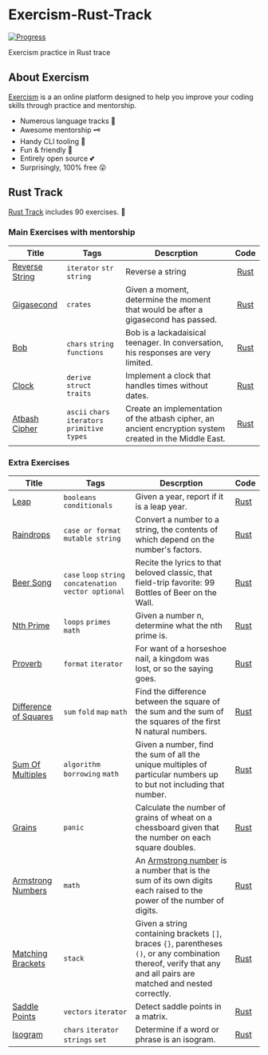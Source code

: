 # Exercism-Rust-Track
[![Progress](https://img.shields.io/badge/Progress-36%25-brightgreen)](https://exercism.io/my/tracks/rust)

Exercism practice in Rust trace

## About Exercism
[Exercism](https://exercism.io/about) is a an online platform designed to help you improve your coding skills through practice and mentorship. 

* Numerous language tracks 🎯
* Awesome mentorship 🗝
* Handy CLI tooling 🧰
* Fun & friendly 🥰
* Entirely open source 💕
* Surprisingly, 100% free 😮

## Rust Track 
[Rust Track](https://exercism.io/my/tracks/rust) includes 90 exercises. 🦀

### Main Exercises with mentorship

| Title                                                        | Tags                                          | Descrption                                                   |           Code           |
| ------------------------------------------------------------ | --------------------------------------------- | ------------------------------------------------------------ | :----------------------: |
| [Reverse String](https://exercism.io/tracks/rust/exercises/reverse-string/solutions/32cf4f36f765465e810dabc561173453) | `iterator`  `str`  `string`                   | Reverse a string                                             | [Rust](./reverse-string) |
| [Gigasecond](https://exercism.io/tracks/rust/exercises/gigasecond/solutions/eb926376f6214aeabb708834046d3392) | `crates`                                      | Given a moment, determine the moment that would be after a gigasecond has passed. |   [Rust](./gigasecond)   |
| [Bob](https://exercism.io/tracks/rust/exercises/bob/solutions/3d87678b6f7e4496b39d3befb37e1d36) | `chars`  `string functions`                   | Bob is a lackadaisical teenager. In conversation, his responses are very limited. |      [Rust](./bob)       |
| [Clock](https://exercism.io/tracks/rust/exercises/clock/solutions/8f2b3603f1e14b1db50ca9ed43ea4bae) | `derive` `struct` `traits`                    | Implement a clock that handles times without dates.          |     [Rust](./clock)      |
| [Atbash Cipher](https://exercism.io/tracks/rust/exercises/atbash-cipher/solutions/885d1e04bd644c56bab41e3dbc804278) | `ascii` `chars` `iterators` `primitive types` | Create an implementation of the atbash cipher, an ancient encryption system created in the Middle East. | [Rust](./atbash-cipher)  |
### Extra Exercises

| Title                                                        | Tags                                                   | Descrption                                                   | Code                            |
| ------------------------------------------------------------ | ------------------------------------------------------ | ------------------------------------------------------------ | ------------------------------- |
| [Leap](https://exercism.io/tracks/rust/exercises/leap/solutions/4151df17bcf340039f76e976e29a331f) | `booleans` `conditionals`                              | Given a year, report if it is a leap year.                   | [Rust](./leap)                  |
| [Raindrops](https://exercism.io/tracks/rust/exercises/raindrops/solutions/4261ea6274bd40879c136b9839c5b681) | `case or format` `mutable string`                      | Convert a number to a string, the contents of which depend on the number's factors. | [Rust](./raindrops)             |
| [Beer Song](https://exercism.io/tracks/rust/exercises/beer-song/solutions/74677aa07a8548bca8bebcb39df98caa) | `case` `loop` `string concatenation` `vector optional` | Recite the lyrics to that beloved classic, that field-trip favorite: 99 Bottles of Beer on the Wall. | [Rust](./beer-song)             |
| [Nth Prime](https://exercism.io/tracks/rust/exercises/nth-prime/solutions/5bf23c3d35d14c189a933e8c6e9a5d99) | `loops` `primes` `math`                                | Given a number n, determine what the nth prime is.           | [Rust](./nth-prime)             |
| [Proverb](https://exercism.io/tracks/rust/exercises/proverb/solutions/72174c85de0648d194a03a715f7cec57) | `format` `iterator`                                    | For want of a horseshoe nail, a kingdom was lost, or so the saying goes. | [Rust](./proverb)               |
| [Difference of Squares](https://exercism.io/tracks/rust/exercises/difference-of-squares/solutions/2948322895e94aefa128995455886f7b) | `sum` `fold` `map` `math`                              | Find the difference between the square of the sum and the sum of the squares of the first N natural numbers. | [Rust](./difference-of-squares) |
| [Sum Of Multiples](https://exercism.io/tracks/rust/exercises/sum-of-multiples/solutions/f16ee7aa22e24d54a08c4910dd177134) | `algorithm` `borrowing` `math`                         | Given a number, find the sum of all the unique multiples of particular numbers up to but not including that number. | [Rust](./sum-of-multiples)      |
| [Grains](https://exercism.io/tracks/rust/exercises/grains/solutions/c37110ad75014a8db55cbe8bd5620c43) | `panic`                                                | Calculate the number of grains of wheat on a chessboard given that the number on each square doubles. | [Rust](./grains)                |
| [Armstrong Numbers](https://exercism.io/tracks/rust/exercises/armstrong-numbers/solutions/7fc73d04797c42a09f1588095c6e6b19) | `math`                                                 | An [Armstrong number](https://en.wikipedia.org/wiki/Narcissistic_number) is a number that is the sum of its own digits each raised to the power of the number of digits. | [Rust](./armstrong-numbers)     |
| [Matching Brackets](https://exercism.io/tracks/rust/exercises/matching-brackets/solutions/cf8e683778f74137b0cb4f08a622ae2f) | `stack`                                                | Given a string containing brackets `[]`, braces `{}`, parentheses `()`, or any combination thereof, verify that any and all pairs are matched and nested correctly. | [Rust](./matching-brackets)     |
| [Saddle Points](https://exercism.io/tracks/rust/exercises/saddle-points/solutions/337fd3e68a6c4f04a75eda7ce8fbeae5) | `vectors` `iterator`                                   | Detect saddle points in a matrix.                            | [Rust](./saddle-points)         |
| [Isogram](https://exercism.io/tracks/rust/exercises/isogram/solutions/e59aca55149a4fc4a2ab8b4d1c9abd2f) | `chars` `iterator` `strings` `set`                     | Determine if a word or phrase is an isogram.                 | [Rust](./isogram)               |

### 

